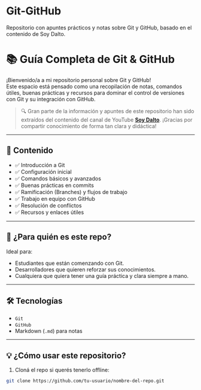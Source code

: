 # Git-GitHub
Repositorio con apuntes prácticos y notas sobre Git y GitHub, basado en el contenido de Soy Dalto.

# 📚 Guía Completa de Git & GitHub

¡Bienvenido/a a mi repositorio personal sobre Git y GitHub!  
Este espacio está pensado como una recopilación de notas, comandos útiles, buenas prácticas y recursos para dominar el control de versiones con Git y su integración con GitHub.

> 🔍 Gran parte de la información y apuntes de este repositorio han sido extraídos del contenido del canal de YouTube **[Soy Dalto](https://www.youtube.com/c/soydalto)**. ¡Gracias por compartir conocimiento de forma tan clara y didáctica!

---

## 📌 Contenido

- ✅ Introducción a Git
- ✅ Configuración inicial
- ✅ Comandos básicos y avanzados
- ✅ Buenas prácticas en commits
- ✅ Ramificación (Branches) y flujos de trabajo
- ✅ Trabajo en equipo con GitHub
- ✅ Resolución de conflictos
- ✅ Recursos y enlaces útiles

---

## 🚀 ¿Para quién es este repo?

Ideal para:
- Estudiantes que están comenzando con Git.
- Desarrolladores que quieren reforzar sus conocimientos.
- Cualquiera que quiera tener una guía práctica y clara siempre a mano.

---

## 🛠️ Tecnologías

- `Git`
- `GitHub`
- Markdown (`.md`) para notas

---

## 💡 ¿Cómo usar este repositorio?

1. Cloná el repo si querés tenerlo offline:

```bash
git clone https://github.com/tu-usuario/nombre-del-repo.git

